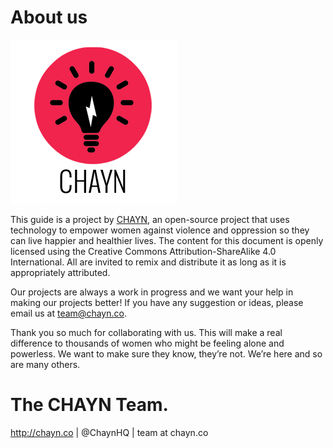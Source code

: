 # About us

![](assets/chayn_logo_small.png)

This guide is a project by [CHAYN](http://chayn.co), an open-source project that uses technology to empower women against violence and oppression so they can live happier and healthier lives.  The content for this document is openly licensed using the Creative Commons Attribution-ShareAlike 4.0 International. All are invited to remix and distribute it as long as it is appropriately attributed.

Our projects are always a work in progress and we want your help in making our projects better! If you have any suggestion or ideas, please email us at team@chayn.co.

Thank you so much for collaborating with us. This will make a real difference to thousands of women who might be feeling alone and powerless. We want to make sure they know, they’re not. We’re here and so are many others.

# The CHAYN Team.

http://chayn.co | @ChaynHQ | team at chayn.co
